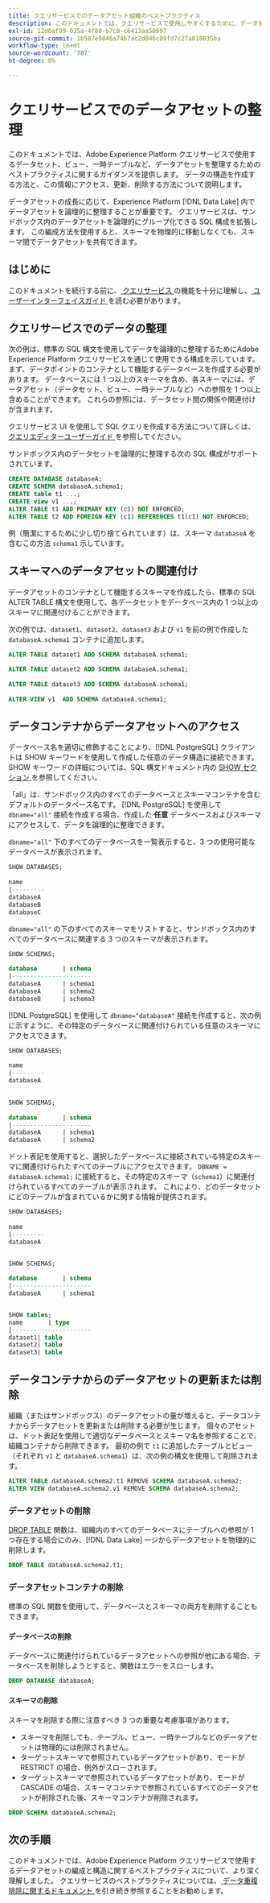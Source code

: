 ```yaml
---
title: クエリサービスでのデータアセット組織のベストプラクティス
description: このドキュメントでは、クエリサービスで使用しやすくするために、データを整理する論理的な方法の概要を説明します。
exl-id: 12d6af99-035a-4f80-b7c0-c6413aa50697
source-git-commit: 1b507e9846a74b7ac2d046c89fd7c27a818035ba
workflow-type: tm+mt
source-wordcount: '787'
ht-degree: 0%

---
```


# クエリサービスでのデータアセットの整理

このドキュメントでは、Adobe Experience Platform クエリサービスで使用するデータセット、ビュー、一時テーブルなど、データアセットを整理するためのベストプラクティスに関するガイダンスを提供します。 データの構造を作成する方法と、この情報にアクセス、更新、削除する方法について説明します。

データアセットの成長に応じて、Experience Platform [!DNL Data Lake] 内でデータアセットを論理的に整理することが重要です。 クエリサービスは、サンドボックス内のデータアセットを論理的にグループ化できる SQL 構成を拡張します。 この編成方法を使用すると、スキーマを物理的に移動しなくても、スキーマ間でデータアセットを共有できます。

## はじめに

このドキュメントを続行する前に、[ クエリサービス ](../home.md) の機能を十分に理解し、[ ユーザーインターフェイスガイド ](../ui/user-guide.md) を読む必要があります。

## クエリサービスでのデータの整理

次の例は、標準の SQL 構文を使用してデータを論理的に整理するためにAdobe Experience Platform クエリサービスを通じて使用できる構成を示しています。 まず、データポイントのコンテナとして機能するデータベースを作成する必要があります。 データベースには 1 つ以上のスキーマを含め、各スキーマには、データアセット（データセット、ビュー、一時テーブルなど）への参照を 1 つ以上含めることができます。 これらの参照には、データセット間の関係や関連付けが含まれます。

クエリサービス UI を使用して SQL クエリを作成する方法について詳しくは、[ クエリエディターユーザーガイド ](../ui/user-guide.md) を参照してください。

サンドボックス内のデータセットを論理的に整理する次の SQL 構成がサポートされています。

```SQL
CREATE DATABASE databaseA;
CREATE SCHEMA databaseA.schema1;
CREATE table t1 ...;
CREATE view v1 ...;
ALTER TABLE t1 ADD PRIMARY KEY (c1) NOT ENFORCED;
ALTER TABLE t2 ADD FOREIGN KEY (c1) REFERENCES t1(c1) NOT ENFORCED;
```

例（簡潔にするために少し切り捨てられています）は、スキーマ `databaseA` を含むこの方法 `schema1` 示しています。

## スキーマへのデータアセットの関連付け

データアセットのコンテナとして機能するスキーマを作成したら、標準の SQL ALTER TABLE 構文を使用して、各データセットをデータベース内の 1 つ以上のスキーマに関連付けることができます。

次の例では、`dataset1`、`dataset2`、`dataset3` および `v1` を前の例で作成した `databaseA.schema1` コンテナに追加します。

```SQL
ALTER TABLE dataset1 ADD SCHEMA databaseA.schema1;
 
ALTER TABLE dataset2 ADD SCHEMA databaseA.schema1;
 
ALTER TABLE dataset3 ADD SCHEMA databaseA.schema1;
 
ALTER VIEW v1  ADD SCHEMA databaseA.schema1;
```

## データコンテナからデータアセットへのアクセス

データベース名を適切に修飾することにより、[!DNL PostgreSQL] クライアントは SHOW キーワードを使用して作成した任意のデータ構造に接続できます。 SHOW キーワードの詳細については、SQL 構文ドキュメント内の [SHOW セクション ](../sql/syntax.md#show) を参照してください。

「all」は、サンドボックス内のすべてのデータベースとスキーマコンテナを含むデフォルトのデータベース名です。 [!DNL PostgreSQL] を使用して `dbname="all"` 接続を作成する場合、作成した **任意** データベースおよびスキーマにアクセスして、データを論理的に整理できます。

`dbname="all"` 下のすべてのデータベースを一覧表示すると、3 つの使用可能なデータベースが表示されます。

```sql
SHOW DATABASES;
  
name     
|---------
databaseA
databaseB
databaseC
```

`dbname="all"` の下のすべてのスキーマをリストすると、サンドボックス内のすべてのデータベースに関連する 3 つのスキーマが表示されます。

```SQL
SHOW SCHEMAS;
  
database       | schema
|----------------------
databaseA      | schema1
databaseA      | schema2
databaseB      | schema3
```

[!DNL PostgreSQL] を使用して `dbname="databaseA"` 接続を作成すると、次の例に示すように、その特定のデータベースに関連付けられている任意のスキーマにアクセスできます。

```sql
SHOW DATABASES;
  
name     
|---------
databaseA
 

SHOW SCHEMAS;
  
database       | schema
|----------------------
databaseA      | schema1
databaseA      | schema2
```

ドット表記を使用すると、選択したデータベースに接続されている特定のスキーマに関連付けられたすべてのテーブルにアクセスできます。 `DBNAME = databaseA.schema1;` に接続すると、その特定のスキーマ（`schema1`）に関連付けられているすべてのテーブルが表示されます。 これにより、どのデータセットにどのテーブルが含まれているかに関する情報が提供されます。

```sql
SHOW DATABASES;
  
name     
|---------
databaseA


SHOW SCHEMAS;
  
database       | schema
|----------------------
databaseA      | schema1


SHOW tables;
name       | type
|----------------------
dataset1| table
dataset2| table
dataset3| table
```

## データコンテナからのデータアセットの更新または削除

組織（またはサンドボックス）のデータアセットの量が増えると、データコンテナからデータアセットを更新または削除する必要が生じます。 個々のアセットは、ドット表記を使用して適切なデータベースとスキーマ名を参照することで、組織コンテナから削除できます。 最初の例で `t1` に追加したテーブルとビュー（それぞれ `v1` と `databaseA.schema1`）は、次の例の構文を使用して削除されます。

```sql
ALTER TABLE databaseA.schema2.t1 REMOVE SCHEMA databaseA.schema2;
ALTER VIEW databaseA.schema2.v1 REMOVE SCHEMA databaseA.schema2;
```

### データアセットの削除

[DROP TABLE](../sql/syntax.md#drop-table) 関数は、組織内のすべてのデータベースにテーブルへの参照が 1 つ存在する場合にのみ、[!DNL Data Lake] ージからデータアセットを物理的に削除します。

```sql
DROP TABLE databaseA.schema2.t1;
```

### データアセットコンテナの削除

標準の SQL 関数を使用して、データベースとスキーマの両方を削除することもできます。

#### データベースの削除

データベースに関連付けられているデータアセットへの参照が他にある場合、データベースを削除しようとすると、関数はエラーをスローします。

```sql
DROP DATABASE databaseA;
```

#### スキーマの削除

スキーマを削除する際に注意すべき 3 つの重要な考慮事項があります。

- スキーマを削除しても、テーブル、ビュー、一時テーブルなどのデータアセットは物理的には削除されません。
- ターゲットスキーマで参照されているデータアセットがあり、モードが RESTRICT の場合、例外がスローされます。
- ターゲットスキーマで参照されているデータアセットがあり、モードが CASCADE の場合、スキーマコンテナで参照されているすべてのデータアセットが削除された後、スキーマコンテナが削除されます。

```sql
DROP SCHEMA databaseA.schema2;
```

## 次の手順

このドキュメントでは、Adobe Experience Platform クエリサービスで使用するデータアセットの編成と構造に関するベストプラクティスについて、より深く理解しました。 クエリサービスのベストプラクティスについては、[ データ重複排除に関するドキュメント ](../key-concepts/deduplication.md) を引き続き参照することをお勧めします。
